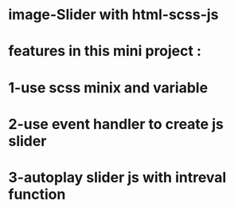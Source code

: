 # image-Slider with html-scss-js
# features  in this mini project :
# 1-use scss minix and variable
# 2-use event handler to create js slider
# 3-autoplay slider js with intreval function
